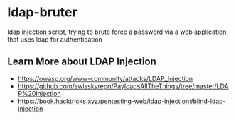# ldap-bruter
ldap injection script, trying to brute force a password via a web application that uses ldap for authentication 


## Learn More about LDAP Injection
- https://owasp.org/www-community/attacks/LDAP_Injection
- https://github.com/swisskyrepo/PayloadsAllTheThings/tree/master/LDAP%20Injection
- https://book.hacktricks.xyz/pentesting-web/ldap-injection#blind-ldap-injection
